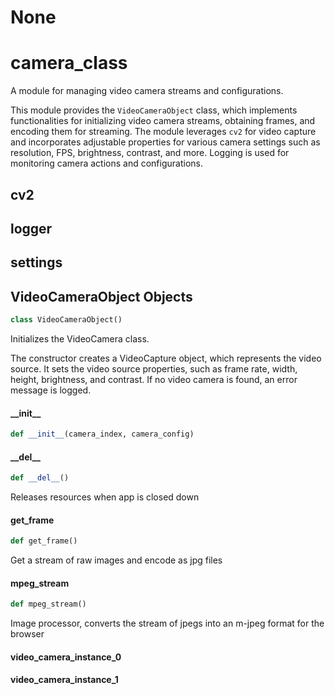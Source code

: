 # None

<a id="camera_class"></a>

# camera\_class

A module for managing video camera streams and configurations.

This module provides the `VideoCameraObject` class, which implements functionalities for initializing video
camera streams, obtaining frames, and encoding them for streaming. The module leverages `cv2` for video
capture and incorporates adjustable properties for various camera settings such as resolution, FPS,
brightness, contrast, and more. Logging is used for monitoring camera actions and configurations.

<a id="camera_class.cv2"></a>

## cv2

<a id="camera_class.logger"></a>

## logger

<a id="camera_class.settings"></a>

## settings

<a id="camera_class.VideoCameraObject"></a>

## VideoCameraObject Objects

```python
class VideoCameraObject()
```

Initializes the VideoCamera class.

The constructor creates a VideoCapture object, which represents the video source. It sets the video source
properties, such as frame rate, width, height, brightness, and contrast. If no video camera is found, an
error message is logged.

<a id="camera_class.VideoCameraObject.__init__"></a>

#### \_\_init\_\_

```python
def __init__(camera_index, camera_config)
```

<a id="camera_class.VideoCameraObject.__del__"></a>

#### \_\_del\_\_

```python
def __del__()
```

Releases resources when app is closed down

<a id="camera_class.VideoCameraObject.get_frame"></a>

#### get\_frame

```python
def get_frame()
```

Get a stream of raw images and encode as jpg files

<a id="camera_class.VideoCameraObject.mpeg_stream"></a>

#### mpeg\_stream

```python
def mpeg_stream()
```

Image processor, converts the stream of jpegs into an m-jpeg format for the browser

<a id="camera_class.video_camera_instance_0"></a>

#### video\_camera\_instance\_0

<a id="camera_class.video_camera_instance_1"></a>

#### video\_camera\_instance\_1

